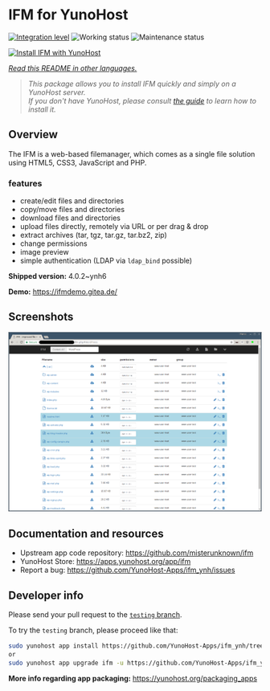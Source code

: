 <!--
N.B.: This README was automatically generated by <https://github.com/YunoHost/apps/tree/master/tools/readme_generator>
It shall NOT be edited by hand.
-->

# IFM for YunoHost

[![Integration level](https://apps.yunohost.org/badge/integration/ifm)](https://ci-apps.yunohost.org/ci/apps/ifm/)
![Working status](https://apps.yunohost.org/badge/state/ifm)
![Maintenance status](https://apps.yunohost.org/badge/maintained/ifm)

[![Install IFM with YunoHost](https://install-app.yunohost.org/install-with-yunohost.svg)](https://install-app.yunohost.org/?app=ifm)

*[Read this README in other languages.](./ALL_README.md)*

> *This package allows you to install IFM quickly and simply on a YunoHost server.*  
> *If you don't have YunoHost, please consult [the guide](https://yunohost.org/install) to learn how to install it.*

## Overview

The IFM is a web-based filemanager, which comes as a single file solution using HTML5, CSS3, JavaScript and PHP. 

### features

- create/edit files and directories
- copy/move files and directories
- download files and directories
- upload files directly, remotely via URL or per drag & drop
- extract archives (tar, tgz, tar.gz, tar.bz2, zip)
- change permissions
- image preview
- simple authentication (LDAP via `ldap_bind` possible)


**Shipped version:** 4.0.2~ynh6

**Demo:** <https://ifmdemo.gitea.de/>

## Screenshots

![Screenshot of IFM](./doc/screenshots/ifm_screenshot.png)

## Documentation and resources

- Upstream app code repository: <https://github.com/misterunknown/ifm>
- YunoHost Store: <https://apps.yunohost.org/app/ifm>
- Report a bug: <https://github.com/YunoHost-Apps/ifm_ynh/issues>

## Developer info

Please send your pull request to the [`testing` branch](https://github.com/YunoHost-Apps/ifm_ynh/tree/testing).

To try the `testing` branch, please proceed like that:

```bash
sudo yunohost app install https://github.com/YunoHost-Apps/ifm_ynh/tree/testing --debug
or
sudo yunohost app upgrade ifm -u https://github.com/YunoHost-Apps/ifm_ynh/tree/testing --debug
```

**More info regarding app packaging:** <https://yunohost.org/packaging_apps>
